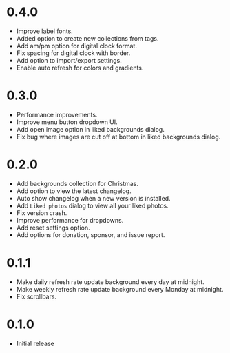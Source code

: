 # 0.4.0

- Improve label fonts.
- Added option to create new collections from tags.
- Add am/pm option for digital clock format.
- Fix spacing for digital clock with border.
- Add option to import/export settings.
- Enable auto refresh for colors and gradients.

# 0.3.0

- Performance improvements.
- Improve menu button dropdown UI.
- Add open image option in liked backgrounds dialog.
- Fix bug where images are cut off at bottom in liked backgrounds dialog.

# 0.2.0

- Add backgrounds collection for Christmas.
- Add option to view the latest changelog.
- Auto show changelog when a new version is installed.
- Add `Liked photos` dialog to view all your liked photos.
- Fix version crash.
- Improve performance for dropdowns.
- Add reset settings option.
- Add options for donation, sponsor, and issue report.

# 0.1.1

- Make daily refresh rate update background every day at midnight.
- Make weekly refresh rate update background every Monday at midnight.
- Fix scrollbars.

# 0.1.0

- Initial release